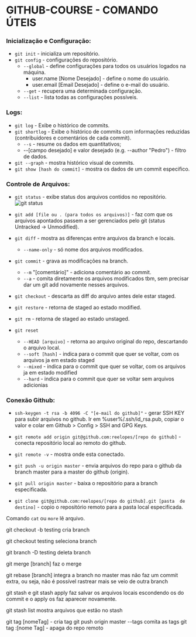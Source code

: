 # GITHUB-COURSE - COMANDO ÚTEIS
### Inicialização e Configuração:
- `git init` - inicializa um repositório.
- `git config` - configurações do repositório. 
	- `--global` - define configurações para todos os usuários logados na máquina.
		- user.name [Nome Desejado] - define o nome do usuário.
		- user.email [Email Desejado] - define o e-mail do usuário.
	- `--get` - recupera uma determinada configuração.
	- `--list` - lista todas as configurações possíveis.

### Logs:
- `git log` - Exibe o histórico de commits.
- `git shortlog` - Exibe o histórico de commits com informações reduzidas (contribuidores e comentários de cada commit).
	- `--s` - resume os dados em quantitativos;
	- --[campo desejado] e valor desejado (e.g. --author "Pedro") - filtro de dados.
- `git --graph` - mostra histórico visual de commits.
- `git show [hash do commit]` - mostra os dados de um commit especifico.

### Controle de Arquivos:
- `git status` - exibe status dos arquivos contidos no repositório.
![git status](https://user-images.githubusercontent.com/11855011/127254608-f9bb30b6-d0db-4d9c-904f-f6e6a1e4ded3.png)

- `git add [file ou . (para todos os arquivos)]` - faz com que os arquivos apontados passem a ser gerenciados pelo git (status Untracked -> Unmodified).
- `git diff` - mostra as diferenças entre arquivos da branch e locais.
	- `--name-only` - só nome dos arquivos modificados.
- `git commit` - grava as modificações na branch.
	- `--m` "[comentário]" - adiciona comentário ao commit.
	- `--a` - comita diretamente os arquivos modificados tbm, sem precisar dar um git add novamente nesses arquivos.
- `git checkout` - descarta as diff do arquivo antes dele estar staged.
- `git restore` - retorna de staged ao estado modified.
- `git rm` - retorna de staged ao estado unstaged.
- `git reset`
	- `--HEAD [arquivo]` - retorna ao arquivo original do repo, descartando o arquivo local.
	- `--soft [hash]` - indica para o commit que quer se voltar, com os arquivos ja em estado staged
	- `--mixed` -  indica para o commit que quer se voltar, com os arquivos ja em estado modified
	- `--hard` -  indica para o commit que quer se voltar sem arquivos adicionias

### Conexão Github:
- `ssh-keygen -t rsa -b 4096 -C "[e-mail do github]"` - gerar SSH KEY para subir arquivos no github.
Ir em %user%/.ssh/id_rsa.pub, copiar o valor e colar em Github > Config > SSH and GPG Keys.

- `git remote add origin git@github.com:reelopes/[repo do github]` - conecta repositório local ao remoto do github.

- `git remote -v` - mostra onde esta conectado.

- `git push -u origin master` - envia arquivos do repo para o github da branch master para a master do github (origin).

- `git pull origin master` - baixa o repositório para a branch especificada.

- `git clone git@github.com:reelopes/[repo do github].git [pasta  de destino]` - copio o repositório remoto para a pasta local especificada.

Comando `cat` ou `more` lê arquivo.

git checkout -b testing
cria branch

git checkout testing
seleciona branch

git branch -D testing
deleta branch

git merge [branch]
faz o merge

git rebase [branch]
integra a branch no master mas não faz um commit extra, ou seja, não é possível rastrear mais se veio de outra branch

git stash e git stash apply
faz salvar os arquivos locais  escondendo os do commit e o apply os faz aparecer novamente.

git stash list mostra arquivos que estão no stash

git tag [nomeTag] - cria tag
git push origin master --tags comita as tags
git tag :[nome Tag] - apaga do repo remoto

